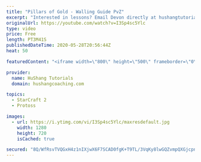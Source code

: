 ```yaml
---
title: "Pillars of Gold - Walling Guide PvZ"
excerpt: "Interested in lessons? Email Devon directly at hushangtutorials@outlook.com ------------------------------------------------------------------------------------------------------- Want to support HuShang Tutorials directly? Patreon is a website where you can contribute a monthly donation that will help"
originalUrl: https://youtube.com/watch?v=I3Sp4sc5Ylc
type: video
price: Free
length: PT3M41S
publishedDateTime: 2020-05-28T20:56:44Z
heat: 50

featuredContent: "<iframe width=\"800\" height=\"500\" frameborder=\"0\" src=\"https://www.youtube.com/embed/I3Sp4sc5Ylc\" allow=\"accelerometer; autoplay; encrypted-media; gyroscope; picture-in-picture\" allowfullscreen></iframe>"

provider:
  name: HuShang Tutorials
  domain: hushangcoaching.com

topics:
  - StarCraft 2
  - Protoss

images:
  - url: https://i.ytimg.com/vi/I3Sp4sc5Ylc/maxresdefault.jpg
    width: 1280
    height: 720
    isCached: true

secured: "8Q/WfRsvTVQGxH4z1nIXjwX6F7SCAD0fgK+T9TL/3VqKy8lwGQZvmpQXGjcpnw6Wl/Msmhef7diDKtIKyemD2ygO7GYwW83i6E81xBdSey5bAykWn/B8k3NCKX5I59LYkHXuDDeQgCc9zBqxX8OTzmT/5sT7aCRVQA5DdAHnrBROHOR8KUjrk/26EROLK8wsMiMPBwn9E/4fVJl4asPLIbNiYHyvKOLIZfCSbcgLY5PjrvecoYPXXzbawp7dFjZbJ5WUokpOul/4rs50m/KuzfSRLfNPcT8g0wUXDL2TJTQeEExxnYToyP87XVrwi09vwHNMRYBncnG0w9TRmHkNjUdi5HDMfMxLkxE0hVkNpyewYnu6ubDYx9oq3h6ldr80RiUJgA6V37ylraFQ/0uDTkoyj3466iBfVtkkGSC+rfQ=;GSzumP5M5Rkg8VuwN6EL3A=="
---
```


